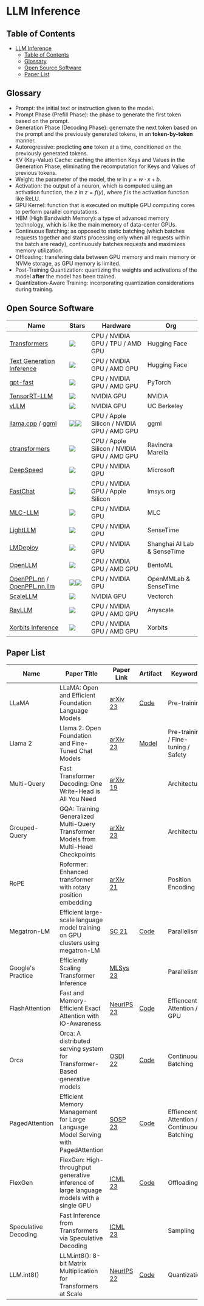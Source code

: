 # LLM Inference

## Table of Contents

- [LLM Inference](#llm-inference)
  - [Table of Contents](#table-of-contents)
  - [Glossary](#glossary)
  - [Open Source Software](#open-source-software)
  - [Paper List](#paper-list)

## Glossary

* Prompt: the initial text or instruction given to the model.
* Prompt Phase (Prefill Phase): the phase to generate the first token based on the prompt.
* Generation Phase (Decoding Phase): genernate the next token based on the prompt and the previously generated tokens, in an **token-by-token** manner.
* Autoregressive: predicting **one** token at a time, conditioned on the previously generated tokens.
* KV (Key-Value) Cache: caching the attention Keys and Values in the Generation Phase, eliminating the recomputation for Keys and Values of previous tokens.
* Weight: the parameter of the model, the $w$ in $y = w \cdot x + b$.
* Activation:  the output of a neuron, which is computed using an activation function, the $z$ in $z = f(y)$, where $f$ is the activation function like ReLU.
* GPU Kernel: function that is executed on multiple GPU computing cores to perform parallel computations.
* HBM (High Bandwidth Memory): a type of advanced memory technology, which is like the main memory of data-center GPUs.
* Continuous Batching: as opposed to static batching (which batches requests together and starts processing only when all requests within the batch are ready), continuously batches requests and maximizes memory utilization.
* Offloading: transfering data between GPU memory and main memory or NVMe storage, as GPU memory is limited.
* Post-Training Quantization: quantizing the weights and activations of the model **after** the model has been trained.
* Quantization-Aware Training: incorporating quantization considerations during training.

## Open Source Software

| Name | Stars | Hardware | Org |
| --- | --- | ---| --- |
| [Transformers](https://github.com/huggingface/transformers) | ![](https://img.shields.io/github/stars/huggingface/transformers.svg?style=social) | CPU / NVIDIA GPU / TPU / AMD GPU | Hugging Face |
| [Text Generation Inference](https://github.com/huggingface/text-generation-inference) | ![](https://img.shields.io/github/stars/huggingface/text-generation-inference.svg?style=social) | CPU / NVIDIA GPU / AMD GPU | Hugging Face |
| [gpt-fast](https://github.com/pytorch-labs/gpt-fast) | ![](https://img.shields.io/github/stars/pytorch-labs/gpt-fast.svg?style=social) | CPU / NVIDIA GPU / AMD GPU | PyTorch |
| [TensorRT-LLM](https://github.com/NVIDIA/TensorRT-LLM) | ![](https://img.shields.io/github/stars/NVIDIA/TensorRT-LLM.svg?style=social) | NVIDIA GPU | NVIDIA |
| [vLLM](https://github.com/vllm-project/vllm) | ![](https://img.shields.io/github/stars/vllm-project/vllm.svg?style=social) | NVIDIA GPU | UC Berkeley |
| [llama.cpp](https://github.com/ggerganov/llama.cpp) / [ggml](https://github.com/ggerganov/ggml) | ![](https://img.shields.io/github/stars/ggerganov/llama.cpp.svg?style=social)![](https://img.shields.io/github/stars/ggerganov/ggml.svg?style=social) | CPU / Apple Silicon / NVIDIA GPU / AMD GPU | ggml |
| [ctransformers](https://github.com/marella/ctransformers) | ![](https://img.shields.io/github/stars/marella/ctransformers.svg?style=social) | CPU / Apple Silicon / NVIDIA GPU / AMD GPU | Ravindra Marella |
| [DeepSpeed](https://github.com/microsoft/DeepSpeed) | ![](https://img.shields.io/github/stars/microsoft/DeepSpeed.svg?style=social) | CPU / NVIDIA GPU | Microsoft |
| [FastChat](https://github.com/lm-sys/FastChat) | ![](https://img.shields.io/github/stars/lm-sys/FastChat.svg?style=social) | CPU / NVIDIA GPU / Apple Silicon | lmsys.org |
| [MLC-LLM](https://github.com/mlc-ai/mlc-llm) | ![](https://img.shields.io/github/stars/mlc-ai/mlc-llm.svg?style=social) | CPU / NVIDIA GPU | MLC |
| [LightLLM](https://github.com/ModelTC/lightllm) | ![](https://img.shields.io/github/stars/ModelTC/lightllm.svg?style=social) | CPU / NVIDIA GPU | SenseTime |
| [LMDeploy](https://github.com/InternLM/lmdeploy) | ![](https://img.shields.io/github/stars/InternLM/lmdeploy.svg?style=social) | CPU / NVIDIA GPU | Shanghai AI Lab & SenseTime |
| [OpenLLM](https://github.com/bentoml/OpenLLM) | ![](https://img.shields.io/github/stars/bentoml/OpenLLM.svg?style=social) | CPU / NVIDIA GPU / AMD GPU | BentoML |
| [OpenPPL.nn](https://github.com/openppl-public/ppl.nn) / [OpenPPL.nn.llm](https://github.com/openppl-public/ppl.nn.llm) | ![](https://img.shields.io/github/stars/openppl-public/ppl.nn.svg?style=social)![](https://img.shields.io/github/stars/openppl-public/ppl.nn.llm.svg?style=social) | CPU / NVIDIA GPU | OpenMMLab & SenseTime |
| [ScaleLLM](https://github.com/vectorch-ai/ScaleLLM) | ![](https://img.shields.io/github/stars/vectorch-ai/ScaleLLM?style=social) | NVIDIA GPU | Vectorch |
| [RayLLM](https://github.com/ray-project/ray-llm) | ![](https://img.shields.io/github/stars/ray-project/ray-llm?style=social) | CPU / NVIDIA GPU / AMD GPU | Anyscale |
| [Xorbits Inference](https://github.com/xorbitsai/inference) | ![](https://img.shields.io/github/stars/xorbitsai/inference.svg?style=social) | CPU / NVIDIA GPU / AMD GPU | Xorbits |

## Paper List

| Name                 | Paper Title                                                                              | Paper Link                                                                                                                     | Artifact                                             | Keywords                                     | Recommend  |
| -------------------- | ---------------------------------------------------------------------------------------- | ------------------------------------------------------------------------------------------------------------------------------ | ---------------------------------------------------- | -------------------------------------------- | ---------- |
| LLaMA                | LLaMA: Open and Efficient Foundation Language Models                                     | [arXiv 23](https://arxiv.org/pdf/2302.13971.pdf)                                                                               | [Code](https://github.com/facebookresearch/llama)    | Pre-training                                 | ⭐️⭐️⭐️⭐️⭐️ |
| Llama 2              | Llama 2: Open Foundation and Fine-Tuned Chat Models                                      | [arXiv 23](https://arxiv.org/pdf/2307.09288.pdf)                                                                               | [Model](https://huggingface.co/meta-llama)           | Pre-training / Fine-tuning / Safety          | ⭐️⭐️⭐️⭐️   |
| Multi-Query          | Fast Transformer Decoding: One Write-Head is All You Need                                | [arXiv 19](https://arxiv.org/pdf/1911.02150.pdf)                                                                               |                                                      | Architecture                                 | ⭐️⭐️⭐️     |
| Grouped-Query        | GQA: Training Generalized Multi-Query Transformer Models from Multi-Head Checkpoints     | [arXiv 23](https://arxiv.org/pdf/2305.13245.pdf)                                                                               |                                                      | Architecture                                 | ⭐️⭐️⭐️     |
| RoPE | Roformer: Enhanced transformer with rotary position embedding                            | [arXiv 21](https://arxiv.org/pdf/2104.09864.pdf)                                                                               |                                                      | Position Encoding                            | ⭐️⭐️⭐️⭐️   |
| Megatron-LM | Efficient large-scale language model training on GPU clusters using megatron-LM          | [SC 21](https://dl.acm.org/doi/pdf/10.1145/3458817.3476209)                                                                    | [Code](https://github.com/NVIDIA/Megatron-LM/)       | Parallelism                                  | ⭐️⭐️⭐️⭐️⭐️ |
| Google's Practice | Efficiently Scaling Transformer Inference                                                | [MLSys 23](https://proceedings.mlsys.org/paper_files/paper/2023/file/523f87e9d08e6071a3bbd150e6da40fb-Paper-mlsys2023.pdf)     |                                                      | Parallelism                                  | ⭐️⭐️⭐️⭐️   |
| FlashAttention | Fast and Memory-Efficient Exact Attention with IO-Awareness                              | [NeurIPS 23](https://proceedings.neurips.cc/paper_files/paper/2022/file/67d57c32e20fd0a7a302cb81d36e40d5-Paper-Conference.pdf) | [Code](https://github.com/Dao-AILab/flash-attention) | Effiencent Attention / GPU                   | ⭐️⭐️⭐️⭐️⭐️ |
| Orca | Orca: A distributed serving system for Transformer-Based generative models               | [OSDI 22](https://www.usenix.org/system/files/osdi22-yu.pdf)                                                                   | [Code](https://github.com/vllm-project/vllm)         | Continuous Batching                          | ⭐️⭐️⭐️⭐️⭐️ |
| PagedAttention | Efficient Memory Management for Large Language Model Serving with PagedAttention         | [SOSP 23](https://dl.acm.org/doi/pdf/10.1145/3600006.3613165)                                                                  | [Code](https://github.com/vllm-project/vllm)         | Effiencent Attention / Continuous Batching | ⭐️⭐️⭐️⭐️⭐️ |
| FlexGen              | FlexGen: High-throughput generative inference of large language models with a single GPU | [ICML 23](https://proceedings.mlr.press/v202/sheng23a/sheng23a.pdf)                                                            | [Code](https://github.com/FMInference/FlexGen)       | Offloading                                   | ⭐️⭐️⭐️     |
| Speculative Decoding | Fast Inference from Transformers via Speculative Decoding                                | [ICML 23](https://proceedings.mlr.press/v202/leviathan23a/leviathan23a.pdf)                                                    |                                                      | Sampling                                     | ⭐️⭐️⭐️⭐️   |
| LLM.int8()           | LLM.int8(): 8-bit Matrix Multiplication for Transformers at Scale                        | [NeurIPS 22](https://proceedings.neurips.cc/paper_files/paper/2022/file/c3ba4962c05c49636d4c6206a97e9c8a-Paper-Conference.pdf) | [Code](https://github.com/timdettmers/bitsandbytes)  | Quantization |⭐️⭐️⭐️⭐️ |